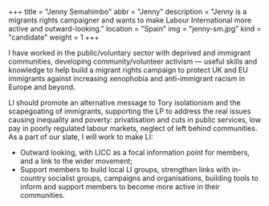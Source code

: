 +++
title = "Jenny Semahimbo"
abbr = "Jenny"
description = "Jenny is a migrants rights campaigner and wants to make Labour International more active and outward-looking."
location = "Spain"
img = "jenny-sm.jpg"
kind = "candidate"
weight = 1
+++

I have worked in the public/voluntary sector with deprived and immigrant communities, developing community/volunteer activism &#8212; useful skills and knowledge to help build a migrant rights campaign to protect UK and EU immigrants against increasing xenophobia and anti-immigrant racism in Europe and beyond.

LI should promote an alternative message to Tory isolationism and the scapegoating of immigrants, supporting the LP to address the real issues causing inequality and poverty: privatisation and cuts in public services, low pay in poorly regulated labour markets, neglect of left behind communities. As a part of our slate, I will work to make LI:

* Outward looking, with LICC as a focal information point for members, and a link to the wider movement;
* Support members to build local LI groups, strengthen links with in-country socialist groups, campaigns and organisations, building tools to inform and support members to become more active in their communities.
